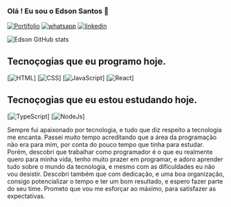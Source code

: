 
### Olá !  Eu sou o Edson Santos 👋

[![Portifolio](https://img.shields.io/badge/website-000000?style=for-the-badge&logo=About.me&logoColor=white)](https://portifolio-edson.web.app/#/inicio)
[![whatsapp](https://img.shields.io/badge/WhatsApp-25D366?style=for-the-badge&logo=whatsapp&logoColor=white)](https://wa.me/5519971282781?text=visitei+seu+portifolio%2C+vamos+conversar%3F)
[![linkedin](https://img.shields.io/badge/LinkedIn-0077B5?style=for-the-badge&logo=linkedin&logoColor=white)](https://www.linkedin.com/in/edsonpsantos/)

![Edson GitHub stats](https://github-readme-stats.vercel.app/api?username=Edsonsantos0840&show_icons=true&theme=radical)

## Tecnoçogias que eu programo hoje.

[![HTML](https://img.shields.io/badge/HTML5-E34F26?style=for-the-badge&logo=html5&logoColor=white)]
[![CSS](https://img.shields.io/badge/CSS3-1572B6?style=for-the-badge&logo=css3&logoColor=white)]
[![JavaScript](https://img.shields.io/badge/JavaScript-F7DF1E?style=for-the-badge&logo=javascript&logoColor=black)]
[![React](https://img.shields.io/badge/React-20232A?style=for-the-badge&logo=react&logoColor=61DAFB)]

## Tecnoçogias que eu estou estudando hoje.

[![TypeScript](https://img.shields.io/badge/TypeScript-007ACC?style=for-the-badge&logo=typescript&logoColor=white)]
[![NodeJs](https://img.shields.io/badge/Node.js-43853D?style=for-the-badge&logo=node.js&logoColor=white)]

Sempre fui apaixonado por tecnologia, e tudo que diz respeito a tecnologia me encanta. Passei muito tempo acreditando que a área da programação não era para mim, por conta do pouco tempo que tinha para estudar. Porém, descobri que trabalhar como programador é o que eu realmente quero para minha vida, tenho muito prazer em programar, e adoro aprender tudo sobre o mundo da tecnologia, e mesmo com as dificuldades eu não vou desistir. Descobri também que com dedicação, e uma boa organização, consigo potencializar o tempo e ter um bom resultado, e espero fazer parte do seu time. Prometo que vou me esforçar ao máximo, para satisfazer as expectativas.

